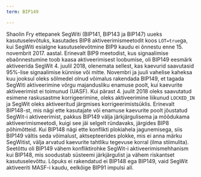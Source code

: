 ```yaml
---
term: BIP149

---
```

Shaolin Fry ettepanek SegWiti (BIP141, BIP143 ja BIP147) uueks kasutuselevõtuks, kasutades BIP8 aktiveerimismeetodit koos `LOT=true`ga, kui SegWiti esialgne kasutuselevõtmine BIP9 kaudu ei õnnestu enne 15. novembrit 2017. aastal. Erinevalt BIP9 meetodist, kus signaalimise ebaõnnestumine toob kaasa aktiveerimisest loobumise, oli BIP149 eesmärk aktiveerida SegWit 4. juulil 2018, olenemata sellest, kas kaevurid saavutasid 95%-lise signaalimise künnise või mitte. Novembri ja juuli vahelise kaheksa kuu jooksul oleks sõlmedel olnud võimalus rakendada BIP149, et tagada SegWiti aktiveerimine võrgu majandusliku enamuse poolt, kui kaevurite aktiveerimist ei toimunud (UASF). Kui pärast 4. juulit 2018 oleks saavutatud esimene raskusastme korrigeerimine, oleks aktiveerimine liikunud `LOCKED_IN` ja SegWit oleks aktiveeritud järgmises korrigeerimistsüklis. Erinevalt BIP148-st, mis nägi ette kasutajate või enamuse kaevurite poolt jõustatud SegWit-i aktiveerimist, pakkus BIP149 välja järkjärgulisema ja mõõdukama aktiveerimismeetodi, kuigi see jäi selgelt ründavaks, järgides BIP8 põhimõtteid. Kui BIP148 nägi ette konflikti plokiahela jagunemisega, siis BIP149 vältis seda võimalust, aktsepteerides plokke, mis ei anna märku SegWitist, välja arvatud kaevurite tahtliku tegevuse korral (ilma stiimulita). Seetõttu oli BIP149 vähem konfliktirohke SegWit-i aktiveerimismehhanism kui BIP148, mis soodustab süsteemi järkjärgulist ja vähem riskantset kasutuselevõttu. Lõpuks ei rakendatud ei BIP148 ega BIP149, vaid SegWit aktiveeriti MASF-i kaudu, eelkõige BIP91 impulsi all.